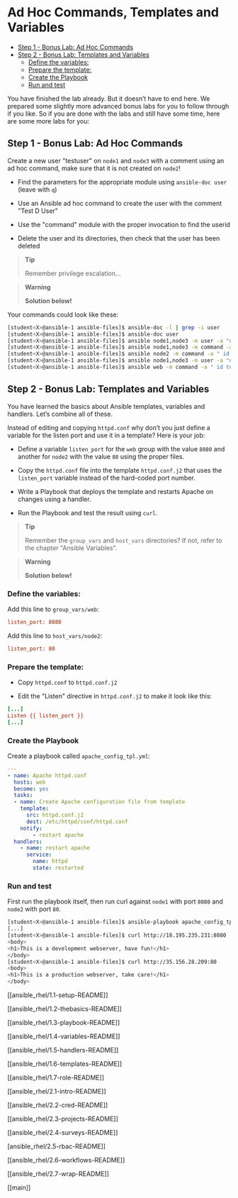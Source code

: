 # Ad Hoc Commands, Templates and Variables


* [Step 1 - Bonus Lab: Ad Hoc Commands](#step-1---bonus-lab-ad-hoc-commands)
* [Step 2 - Bonus Lab: Templates and Variables](#step-2---bonus-lab-templates-and-variables)
   * [Define the variables:](#define-the-variables)
   * [Prepare the template:](#prepare-the-template)
   * [Create the Playbook](#create-the-playbook)
   * [Run and test](#run-and-test)

You have finished the lab already. But it doesn’t have to end here. We prepared some slightly more advanced bonus labs for you to follow through if you like. So if you are done with the labs and still have some time, here are some more labs for you:

## Step 1 - Bonus Lab: Ad Hoc Commands

Create a new user "testuser" on `node1` and `node3` with a comment using an ad hoc command, make sure that it is not created on `node2`!

  - Find the parameters for the appropriate module using `ansible-doc user` (leave with `q`)

  - Use an Ansible ad hoc command to create the user with the comment "Test D User"

  - Use the "command" module with the proper invocation to find the userid

  - Delete the user and its directories, then check that the user has been deleted

> **Tip**
>
> Remember privilege escalation…​

> **Warning**
>
> **Solution below\!**

Your commands could look like these:

```bash
[student<X>@ansible-1 ansible-files]$ ansible-doc -l | grep -i user
[student<X>@ansible-1 ansible-files]$ ansible-doc user
[student<X>@ansible-1 ansible-files]$ ansible node1,node3 -m user -a "name=testuser comment='Test D User'" -b
[student<X>@ansible-1 ansible-files]$ ansible node1,node3 -m command -a " id testuser" -b
[student<X>@ansible-1 ansible-files]$ ansible node2 -m command -a " id testuser" -b
[student<X>@ansible-1 ansible-files]$ ansible node1,node3 -m user -a "name=testuser state=absent remove=yes" -b
[student<X>@ansible-1 ansible-files]$ ansible web -m command -a " id testuser" -b
```

## Step 2 - Bonus Lab: Templates and Variables

You have learned the basics about Ansible templates, variables and handlers. Let’s combine all of these.

Instead of editing and copying `httpd.conf` why don’t you just define a variable for the listen port and use it in a template? Here is your job:

  - Define a variable `listen_port` for the `web` group with the value `8080` and another for `node2` with the value `80` using the proper files.

  - Copy the `httpd.conf` file into the template `httpd.conf.j2` that uses the `listen_port` variable instead of the hard-coded port number.

  - Write a Playbook that deploys the template and restarts Apache on changes using a handler.

  - Run the Playbook and test the result using `curl`.

> **Tip**
>
> Remember the `group_vars` and `host_vars` directories? If not, refer to the chapter "Ansible Variables".


> **Warning**
>
> **Solution below\!**

### Define the variables:


Add this line to `group_vars/web`:

```ini
listen_port: 8080
```

Add this line to `host_vars/node2`:

```ini
listen_port: 80
```
### Prepare the template:

  - Copy `httpd.conf` to `httpd.conf.j2`

  - Edit the "Listen" directive in `httpd.conf.j2` to make it look like this:



<!-- {% raw %} -->
```ini
[...]
Listen {{ listen_port }}
[...]
```
<!-- {% endraw %} -->

### Create the Playbook

Create a playbook called `apache_config_tpl.yml`:

```yaml
---
- name: Apache httpd.conf
  hosts: web
  become: yes
  tasks:
  - name: Create Apache configuration file from template
    template:
      src: httpd.conf.j2
      dest: /etc/httpd/conf/httpd.conf
    notify:
        - restart apache
  handlers:
    - name: restart apache
      service:
        name: httpd
        state: restarted
```

### Run and test

First run the playbook itself, then run curl against `node1` with port `8080` and `node2` with port `80`.

```bash
[student<X>@ansible-1 ansible-files]$ ansible-playbook apache_config_tpl.yml
[...]
[student<X>@ansible-1 ansible-files]$ curl http://18.195.235.231:8080
<body>
<h1>This is a development webserver, have fun!</h1>
</body>
[student<X>@ansible-1 ansible-files]$ curl http://35.156.28.209:80
<body>
<h1>This is a production webserver, take care!</h1>
</body>
```




[[ansible_rhel/1.1-setup-README]] 

[[ansible_rhel/1.2-thebasics-README]]  

[[ansible_rhel/1.3-playbook-README]]  

[[ansible_rhel/1.4-variables-README]]  

[[ansible_rhel/1.5-handlers-README]]  

[[ansible_rhel/1.6-templates-README]]   

[[ansible_rhel/1.7-role-README]]  

[[ansible_rhel/2.1-intro-README]]  

[[ansible_rhel/2.2-cred-README]]  

[[ansible_rhel/2.3-projects-README]]   

[[ansible_rhel/2.4-surveys-README]]  

[ansible_rhel/2.5-rbac-README]]   

[[ansible_rhel/2.6-workflows-README]]  

[[ansible_rhel/2.7-wrap-README]]  

[[main]] 
